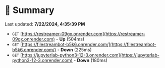 # 📖 Summary
Last updated: **7/22/2024, 4:35:39 PM**

- `GET` [https://restreamer-09gx.onrender.com](https://restreamer-09gx.onrender.com) - **Up** (504ms)
- `GET` [https://filestreambot-b5k6.onrender.com/](https://filestreambot-b5k6.onrender.com/) - **Down** (225ms)
- `GET` [https://jupyterlab-python3-12-3.onrender.com](https://jupyterlab-python3-12-3.onrender.com) - **Down** (180ms)
